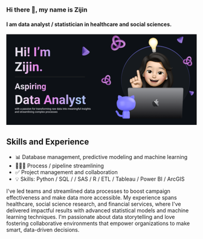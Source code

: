 ### Hi there 👋, my name is Zijin
#### I am data analyst / statistician in healthcare and social sciences.
![I am data analyst / statistician in healthcare and social sciences.](https://github.com/zijinyu1/zijinyu1/blob/main/banner.png)

## Skills and Experience
* 📊 Database management, predictive modeling and machine learning
* 👩🏻‍💻 Process / pipeline streamlining
* ✅ Project management and collaboration
* 💡 Skills: Python / SQL / / SAS / R / ETL / Tableau / Power BI / ArcGIS 

I've led teams and streamlined data processes to boost campaign effectiveness and make data more accessible. My experience spans healthcare, social science research, and financial services, where I've delivered impactful results with advanced statistical models and machine learning techniques. I'm passionate about data storytelling and love fostering collaborative environments that empower organizations to make smart, data-driven decisions.
